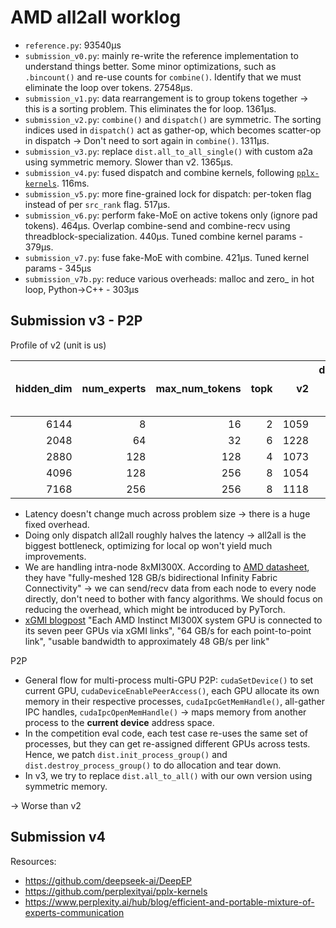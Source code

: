 # AMD all2all worklog

- `reference.py`: 93540μs
- `submission_v0.py`: mainly re-write the reference implementation to understand things better. Some minor optimizations, such as `.bincount()` and re-use counts for `combine()`. Identify that we must eliminate the loop over tokens. 27548μs.
- `submission_v1.py`: data rearrangement is to group tokens together -> this is a sorting problem. This eliminates the for loop. 1361μs.
- `submission_v2.py`: `combine()` and `dispatch()` are symmetric. The sorting indices used in `dispatch()` act as gather-op, which becomes scatter-op in dispatch -> Don't need to sort again in `combine()`. 1311μs.
- `submission_v3.py`: replace `dist.all_to_all_single()` with custom a2a using symmetric memory. Slower than v2. 1365μs.
- `submission_v4.py`: fused dispatch and combine kernels, following [`pplx-kernels`](pplx-kernels). 116ms.
- `submission_v5.py`: more fine-grained lock for dispatch: per-token flag instead of per `src_rank` flag. 517μs.
- `submission_v6.py`: perform fake-MoE on active tokens only (ignore pad tokens). 464μs. Overlap combine-send and combine-recv using threadblock-specialization. 440μs. Tuned combine kernel params - 379μs.
- `submission_v7.py`: fuse fake-MoE with combine. 421μs. Tuned kernel params - 345μs
- `submission_v7b.py`: reduce various overheads: malloc and zero_ in hot loop, Python->C++ - 303μs

## Submission v3 - P2P

Profile of v2 (unit is us)

|   hidden_dim |   num_experts |   max_num_tokens |   topk |   v2 |   dispatch a2a + fake MoE |
|-------------:|--------------:|-----------------:|-------:|-----:|----------------------------:|
|         6144 |             8 |               16 |      2 | 1059 |                         586 |
|         2048 |            64 |               32 |      6 | 1228 |                         709 |
|         2880 |           128 |              128 |      4 | 1073 |                         700 |
|         4096 |           128 |              256 |      8 | 1054 |                         640 |
|         7168 |           256 |              256 |      8 | 1118 |                         761 |

- Latency doesn't change much across problem size -> there is a huge fixed overhead.
- Doing only dispatch all2all roughly halves the latency -> all2all is the biggest bottleneck, optimizing for local op won't yield much improvements.
- We are handling intra-node 8xMI300X. According to [AMD datasheet](https://www.amd.com/content/dam/amd/en/documents/instinct-tech-docs/data-sheets/amd-instinct-mi300x-platform-data-sheet.pdf), they have "fully-meshed 128 GB/s bidirectional Infinity Fabric Connectivity" -> we can send/recv data from each node to every node directly, don't need to bother with fancy algorithms. We should focus on reducing the overhead, which might be introduced by PyTorch.
- [xGMI blogpost](https://rocm.blogs.amd.com/software-tools-optimization/mi300x-rccl-xgmi/README.html) "Each AMD Instinct MI300X system GPU is connected to its seven peer GPUs via xGMI links", "64 GB/s for each point-to-point link", "usable bandwidth to approximately 48 GB/s per link"

P2P
- General flow for multi-process multi-GPU P2P: `cudaSetDevice()` to set current GPU, `cudaDeviceEnablePeerAccess()`, each GPU allocate its own memory in their respective processes, `cudaIpcGetMemHandle()`, all-gather IPC handles, `cudaIpcOpenMemHandle()` -> maps memory from another process to the **current device** address space.
- In the competition eval code, each test case re-uses the same set of processes, but they can get re-assigned different GPUs across tests. Hence, we patch `dist.init_process_group()` and `dist.destroy_process_group()` to do allocation and tear down.
- In v3, we try to replace `dist.all_to_all()` with our own version using symmetric memory.

-> Worse than v2

## Submission v4

Resources:
- https://github.com/deepseek-ai/DeepEP
- https://github.com/perplexityai/pplx-kernels
- https://www.perplexity.ai/hub/blog/efficient-and-portable-mixture-of-experts-communication
